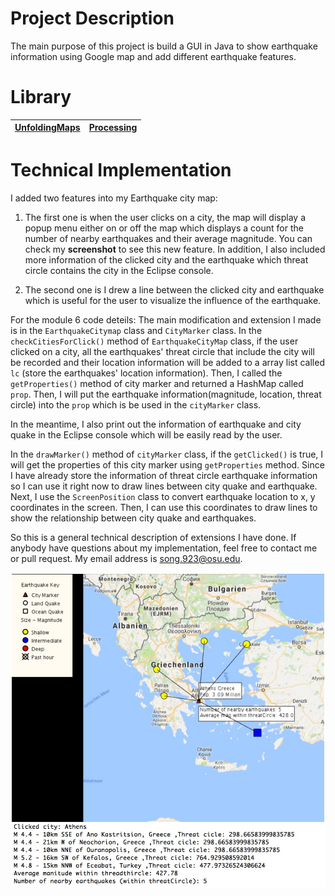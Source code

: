 # Project Description
The main purpose of this project is build a GUI in Java to show earthquake information using Google map and add different earthquake features.

# Library
[UnfoldingMaps](http://unfoldingmaps.org/) | [Processing](https://processing.org/reference/libraries/)
-|-|

# Technical Implementation

I added two features into my Earthquake city map:
1. The first one is when the user clicks on a city, the map will display a popup menu either on or off the map which displays a count for the number of nearby earthquakes and their average magnitude. You can check my **screenshot** to see this new feature.
In addition, I also included more information of the clicked city and the earthquake which threat circle contains the city in
the Eclipse console.

2. The second one is I drew a line between the clicked city and earthquake which is useful for the user to visualize the influence
of the earthquake.

For the module 6 code deteils:
The main modification and extension I made is in the `EarthquakeCitymap` class and `CityMarker` class.
In the `checkCitiesForClick()` method of `EarthquakeCityMap` class, if the user clicked on a city, all the earthquakes' threat circle that include the city will be recorded and their location information will be added to a array list called `lc` (store the earthquakes' location information).
Then, I called the `getProperties()` method of city marker and returned a HashMap called `prop`. Then, I will put the earthquake information(magnitude, location, threat circle) into the `prop` which is be used in the `cityMarker` class.

In the meantime, I also print out the information of earthquake and city quake in the Eclipse console which will be easily read by the user.

In the `drawMarker()` method of `cityMarker` class, if the `getClicked()` is true, I will get the properties of this city marker using `getProperties` method. Since I have already store the information of threat circle earthquake information so I can use it right now to draw lines
between city quake and earthquake. Next, I use the `ScreenPosition` class to convert earthquake location to x, y coordinates in the screen. Then, I can use this coordinates to draw lines to show the relationship between city quake and earthquakes.

So this is a general technical description of extensions I have done. If anybody have questions about my implementation,
feel free to contact me or pull request. My email address is song.923@osu.edu.

![alt text](screen_shot.jpg)
